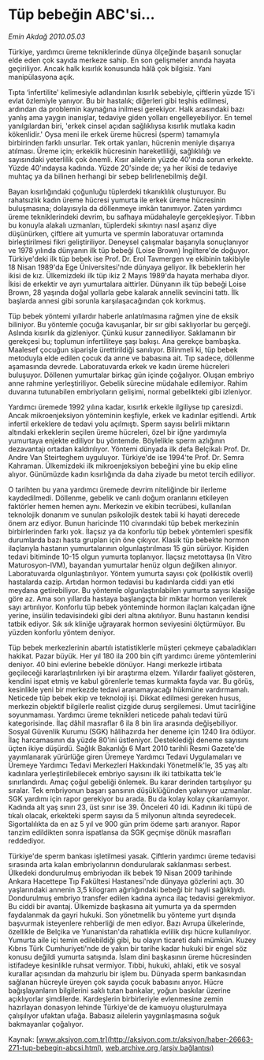 # Tüp bebeğin ABC'si...

*Emin Akdağ 2010.05.03*

<font class="agenda2NewsSpot">
 Türkiye, yardımcı üreme tekniklerinde dünya ölçeğinde başarılı sonuçlar elde eden çok sayıda merkeze sahip. En son gelişmeler anında hayata geçiriliyor. Ancak halk kısırlık konusunda hâlâ çok bilgisiz. Yani manipülasyona açık.
</font>
<font class="newsDetail">
 <p class="MsoNormal">
  Tıpta ‘infertilite' kelimesiyle adlandırılan kısırlık sebebiyle, çiftlerin yüzde 15'i evlat özlemiyle yanıyor. Bu bir hastalık; diğerleri gibi teşhis edilmesi, ardından da problemin kaynağına inilmesi gerekiyor. Halk arasındaki bazı yanlış ama yaygın inanışlar, tedaviye giden yolları engelleyebiliyor. En temel yanılgılardan biri, 'erkek cinsel açıdan sağlıklıysa kısırlık mutlaka kadın kökenlidir.' Oysa meni ile erkek üreme hücresi (sperm) tamamıyla birbirinden farklı unsurlar. Tek ortak yanları, hücrenin meniyle dışarıya atılması. Üreme için; erkeklik hücresinin hareketliliği, sağlıklılığı ve sayısındaki yeterlilik çok önemli. Kısır ailelerin yüzde 40'ında sorun erkekte. Yüzde 40'ındaysa kadında. Yüzde 20'sinde de; ya her ikisi de tedaviye muhtaç ya da bilinen herhangi bir sebep belirlenebilmiş değil.
 </p>
 <p class="MsoNormal">
  Bayan kısırlığındaki çoğunluğu tüplerdeki tıkanıklılık oluşturuyor. Bu rahatsızlık kadın üreme hücresi yumurta ile erkek üreme hücresinin buluşmasına; dolayısıyla da döllenmeye imkân tanımıyor. Zaten yardımcı üreme tekniklerindeki devrim, bu safhaya müdahaleyle gerçekleşiyor. Tıbbın bu konuyla alakalı uzmanları, tüplerdeki sıkıntıyı nasıl aşarız diye düşünürken, çiftlere ait yumurta ve spermin laboratuvar ortamında birleştirilmesi fikri geliştiriliyor. Deneysel çalışmalar başarıyla sonuçlanıyor ve 1978 yılında dünyanın ilk tüp bebeği (Loise Brown) İngiltere'de doğuyor. Türkiye'deki ilk tüp bebek ise Prof. Dr. Erol Tavmergen ve ekibinin takibiyle 18 Nisan 1989'da Ege Üniversitesi'nde dünyaya geliyor. İlk bebeklerin her ikisi de kız. Ülkemizdeki ilk tüp ikiz 2 Mayıs 1989'da hayata merhaba diyor. İkisi de erkektir ve ayrı yumurtalara aittirler. Dünyanın ilk tüp bebeği Loise Brown, 28 yaşında doğal yollarla gebe kalarak annelik sevincini tattı. İlk başlarda annesi gibi sorunla karşılaşacağından çok korkmuş.
 </p>
 <p class="MsoNormal">
  Tüp bebek yöntemi yıllardır haberle anlatılmasına rağmen yine de eksik biliniyor. Bu yöntemle çocuğa kavuşanlar, bir sır gibi saklıyorlar bu gerçeği. Aslında kısırlık da gizleniyor. Çünkü kusur zannediliyor. Saklamanın bir gerekçesi bu; toplumun infertiliteye şaşı bakışı. Ana gerekçe bambaşka. Maalesef çocuğun siparişle ürettirildiği sanılıyor. Bilinmeli ki, tüp bebek metoduyla elde edilen çocuk da anne ve babasına ait. Tıp sadece, döllenme aşamasında devrede. Laboratuvarda erkek ve kadın üreme hücreleri buluşuyor. Döllenen yumurtalar birkaç gün içinde çoğalıyor. Oluşan embriyo anne rahmine yerleştiriliyor. Gebelik sürecine müdahale edilemiyor. Rahim duvarına tutunabilen embriyoların gelişimi, normal gebelikteki gibi izleniyor.
 </p>
 <p class="MsoNormal">
  Yardımcı üremede 1992 yılına kadar, kısırlık erkekle ilgiliyse tıp çaresizdi. Ancak mikroenjeksiyon yönteminin keşfiyle, erkek ve kadınlar eşitlendi. Artık infertil erkeklere de tedavi yolu açılmıştı. Sperm sayısı belirli miktarın altındaki erkeklerin seçilen üreme hücreleri, özel bir iğne yardımıyla yumurtaya enjekte ediliyor bu yöntemde. Böylelikle sperm azlığının dezavantajı ortadan kaldırılıyor. Yöntemi dünyada ilk defa Belçikalı Prof. Dr. Andre Van Steirteghem uyguluyor. Türkiye'de ise 1994'te Prof. Dr. Semra Kahraman. Ülkemizdeki ilk mikroenjeksiyon bebeğini yine bu ekip eline alıyor. Günümüzde kadın kısırlığında da daha ziyade bu metot tercih ediliyor.
 </p>
 <p class="MsoNormal">
  O tarihten bu yana yardımcı üremede devrim niteliğinde bir ilerleme kaydedilmedi. Döllenme, gebelik ve canlı doğum oranlarını etkileyen faktörler hemen hemen aynı. Merkezin ve ekibin tecrübesi, kullanılan teknolojik donanım ve sunulan psikolojik destek tabii ki hayati derecede önem arz ediyor. Bunun haricinde 110 civarındaki tüp bebek merkezinin birbirlerinden farkı yok. İlaçsız ya da konforlu tüp bebek yöntemleri spesifik durumlarda bazı hasta grupları için öne çıkıyor. Klasik tüp bebekte hormon ilaçlarıyla hastanın yumurtalarının olgunlaştırılması 15 gün sürüyor. Kişiden tedavi bitiminde 10-15 olgun yumurta toplanıyor. İlaçsız metottaysa (In Vitro Maturosyon-IVM), bayandan yumurtalar henüz olgun değilken alınıyor. Laboratuvarda olgunlaştırılıyor. Yöntem yumurta sayısı çok (polikistik overli) hastalarda cazip. Artıdan hormon tedavisi bu kadınlarda ciddi yan etki meydana getirebiliyor. Bu yöntemle olgunlaştırılabilen yumurta sayısı klasiğe göre az. Ama son yıllarda hastaya başlangıçta bir miktar hormon verilerek sayı artırılıyor. Konforlu tüp bebek yönteminde hormon ilaçları kalçadan iğne yerine, insülin tedavisindeki gibi deri altına akıtılıyor. Bunu hastanın kendisi tatbik ediyor. Sık sık kliniğe uğrayarak hormon seviyesini ölçtürmüyor. Bu yüzden konforlu yöntem deniyor.
 </p>
 <p class="MsoNormal">
  Tüp bebek merkezlerinin abartılı istatistiklerle müşteri çekmeye çabaladıkları hakikat. Pazar büyük. Her yıl 180 ila 200 bin çift yardımcı üreme yöntemlerini deniyor. 40 bini evlerine bebekle dönüyor. Hangi merkezle irtibata geçileceği kararlaştırılırken iyi bir araştırma elzem. Yıllardır faaliyet gösteren, kendini ispat etmiş ve kabul görenlerle temas kurmakta fayda var. Bu görüş, kesinlikle yeni bir merkezde tedavi aranamayacağı hükmüne vardırmamalı. Neticede tüp bebek ekip ve teknoloji işi. Dikkat edilmesi gereken husus, merkezin objektif bilgilerle realist çizgide duruş sergilemesi. Umut tacirliğine soyunmaması. Yardımcı üreme teknikleri neticede pahalı tedavi türü kategorisinde. İlaç dâhil masraflar 6 ila 8 bin lira arasında değişebiliyor. Sosyal Güvenlik Kurumu (SGK) hâlihazırda her deneme için 1240 lira ödüyor. İlaç harcamasının da yüzde 80'ini üstleniyor. Desteklediği deneme sayısını üçten ikiye düşürdü. Sağlık Bakanlığı 6 Mart 2010 tarihli Resmi Gazete'de yayımlanarak yürürlüğe giren Üremeye Yardımcı Tedavi Uygulamaları ve Üremeye Yardımcı Tedavi Merkezleri Hakkındaki Yönetmelik'le, 35 yaş altı kadınlara yerleştirilebilecek embriyo sayısını ilk iki tatbikatta tek'le sınırlandırdı. Amaç çoğul gebeliği önlemek. Bu karar derinden tartışılıyor şu sıralar. Tek embriyonun başarı şansının düşüklüğünden yakınıyor uzmanlar. SGK yardımı için rapor gerekiyor bu arada. Bu da kolay kolay çıkarılamıyor. Kadında alt yaş sınırı 23, üst sınır ise 39. Önceleri 40 idi. Kadının iki tüpü de tıkalı olacak, erkekteki sperm sayısı da 5 milyonun altında seyredecek. Sigortalılıkta da en az 5 yıl ve 900 gün prim ödeme şartı aranıyor. Rapor tanzim edildikten sonra ispatlansa da SGK geçmişe dönük masrafları reddediyor.
 </p>
 <p class="MsoNormal">
  Türkiye'de sperm bankası işletilmesi yasak. Çiftlerin yardımcı üreme tedavisi sırasında arta kalan embriyolarının dondurularak saklanması serbest. Ülkedeki dondurulmuş embriyodan ilk bebek 19 Nisan 2009 tarihinde Ankara Hacettepe Tıp Fakültesi Hastanesi'nde dünyaya gözlerini açtı. 30 yaşlarındaki annenin 3,5  kilogram ağırlığındaki bebeği bir hayli sağlıklıydı. Dondurulmuş embriyo transfer edilen kadına ayrıca ilaç tedavisi gerekmiyor. Bu ciddi bir avantaj. Ülkemizde başkasına ait yumurta ya da spermden faydalanmak da gayri hukuki. Son yönetmelik bu yönteme yurt dışında başvurmak isteyenlere rehberliği de men ediyor. Bazı Avrupa ülkelerinde, özellikle de Belçika ve Yunanistan'da rahatlıkla evlilik dışı hücre kullanılıyor. Yumurta aile içi temin edilebildiği gibi, bu olayın ticareti dahi mümkün. Kuzey Kıbrıs Türk Cumhuriyeti'nde de yakın bir tarihe kadar hukuki bir engel söz konusu değildi yumurta satışında. İslam dini başkasının üreme hücresinden istifadeye kesinlikle ruhsat vermiyor. Tıbbi, hukuki, ahlaki, etik ve sosyal kurallar açısından da mahzurlu bir işlem bu. Dünyada sperm bankasından sağlanan hücreyle üreyen çok sayıda çocuk babasını arıyor. Hücre bağışlayanların bilgilerini saklı tutan bankalar, yoğun baskılar üzerine açıklıyorlar şimdilerde. Kardeşlerin birbirleriyle evlenmesine zemin hazırlayan donasyon lehinde Türkiye'de de kamuoyu oluşturulmaya çalışılıyor ufaktan ufağa. Babasız ailelerin yaygınlaşmasına soğuk bakmayanlar çoğalıyor.
 </p>
</font>

Kaynak: [www.aksiyon.com.tr](http://aksiyon.com.tr/aksiyon/haber-26663-271-tup-bebegin-abcsi.html), [web.archive.org (arşiv bağlantısı)](http://web.archive.org/web/20101120092832/http://aksiyon.com.tr/aksiyon/haber-26663-271-tup-bebegin-abcsi.html)
